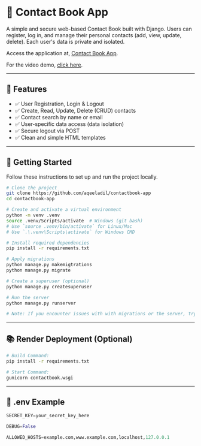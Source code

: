 # 📒 Contact Book App

A simple and secure web-based Contact Book built with Django. Users can register, log in, and manage their personal contacts (add, view, update, delete). Each user's data is private and isolated.

Access the application at, [Contact Book App](https://www.aqeeladil.site).

For the video demo, [click here](https://www.awesomescreenshot.com/video/38436796?key=f0b540f8416dc4089e47a568b2f90c15).

---

## 🔧 Features

- ✅ User Registration, Login & Logout
- ✅ Create, Read, Update, Delete (CRUD) contacts
- ✅ Contact search by name or email
- ✅ User-specific data access (data isolation)
- ✅ Secure logout via POST
- ✅ Clean and simple HTML templates

---

## 🚀 Getting Started

Follow these instructions to set up and run the project locally.

```bash
# Clone the project
git clone https://github.com/aqeeladil/contactbook-app
cd contactbook-app

# Create and activate a virtual environment
python -m venv .venv
source .venv/Scripts/activate  # Windows (git bash)
# Use `source .venv/bin/activate` for Linux/Mac
# Use `.\.venv\Scripts\activate` for Windows CMD

# Install required dependencies
pip install -r requirements.txt

# Apply migrations
python manage.py makemigtrations
python manage.py migrate

# Create a superuser (optional)
python manage.py createsuperuser   

# Run the server
python manage.py runserver

# Note: If you encounter issues with with migrations or the server, try deleting the migration files and the database file before running the command again.
```

---

## 📚 Render Deployment (Optional) 

```bash
# Build Command:
pip install -r requirements.txt

# Start Command:
gunicorn contactbook.wsgi
```

---

## 📜 .env Example

```python
SECRET_KEY=your_secret_key_here

DEBUG=False

ALLOWED_HOSTS=example.com,www.example.com,localhost,127.0.0.1
```

```

